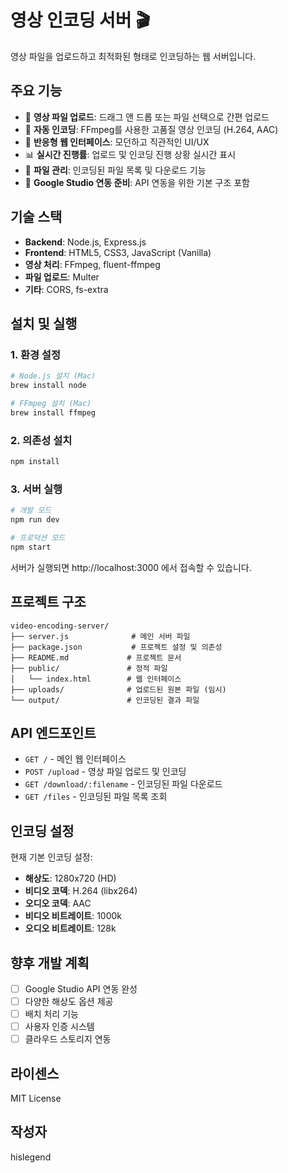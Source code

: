 # 영상 인코딩 서버 🎬

영상 파일을 업로드하고 최적화된 형태로 인코딩하는 웹 서버입니다.

## 주요 기능

- 📁 **영상 파일 업로드**: 드래그 앤 드롭 또는 파일 선택으로 간편 업로드
- 🔄 **자동 인코딩**: FFmpeg를 사용한 고품질 영상 인코딩 (H.264, AAC)
- 📱 **반응형 웹 인터페이스**: 모던하고 직관적인 UI/UX
- 📊 **실시간 진행률**: 업로드 및 인코딩 진행 상황 실시간 표시
- 📂 **파일 관리**: 인코딩된 파일 목록 및 다운로드 기능
- 🎥 **Google Studio 연동 준비**: API 연동을 위한 기본 구조 포함

## 기술 스택

- **Backend**: Node.js, Express.js
- **Frontend**: HTML5, CSS3, JavaScript (Vanilla)
- **영상 처리**: FFmpeg, fluent-ffmpeg
- **파일 업로드**: Multer
- **기타**: CORS, fs-extra

## 설치 및 실행

### 1. 환경 설정

```bash
# Node.js 설치 (Mac)
brew install node

# FFmpeg 설치 (Mac)
brew install ffmpeg
```

### 2. 의존성 설치

```bash
npm install
```

### 3. 서버 실행

```bash
# 개발 모드
npm run dev

# 프로덕션 모드
npm start
```

서버가 실행되면 http://localhost:3000 에서 접속할 수 있습니다.

## 프로젝트 구조

```
video-encoding-server/
├── server.js              # 메인 서버 파일
├── package.json           # 프로젝트 설정 및 의존성
├── README.md             # 프로젝트 문서
├── public/               # 정적 파일
│   └── index.html        # 웹 인터페이스
├── uploads/              # 업로드된 원본 파일 (임시)
└── output/               # 인코딩된 결과 파일
```

## API 엔드포인트

- `GET /` - 메인 웹 인터페이스
- `POST /upload` - 영상 파일 업로드 및 인코딩
- `GET /download/:filename` - 인코딩된 파일 다운로드
- `GET /files` - 인코딩된 파일 목록 조회

## 인코딩 설정

현재 기본 인코딩 설정:
- **해상도**: 1280x720 (HD)
- **비디오 코덱**: H.264 (libx264)
- **오디오 코덱**: AAC
- **비디오 비트레이트**: 1000k
- **오디오 비트레이트**: 128k

## 향후 개발 계획

- [ ] Google Studio API 연동 완성
- [ ] 다양한 해상도 옵션 제공
- [ ] 배치 처리 기능
- [ ] 사용자 인증 시스템
- [ ] 클라우드 스토리지 연동

## 라이센스

MIT License

## 작성자

hislegend
